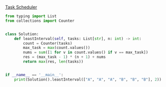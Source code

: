 [Task Scheduler](https://leetcode.com/problems/task-scheduler/)  

```Python
from typing import List
from collections import Counter


class Solution:
    def leastInterval(self, tasks: List[str], n: int) -> int:
        count = Counter(tasks)
        max_task = max(count.values())
        nums = sum([1 for v in count.values() if v == max_task])
        res = (max_task - 1) * (n + 1) + nums
        return max(res, len(tasks))


if __name__ == '__main__':
    print(Solution().leastInterval(["A", "A", "A", "B", "B", "B"], 2))
```
